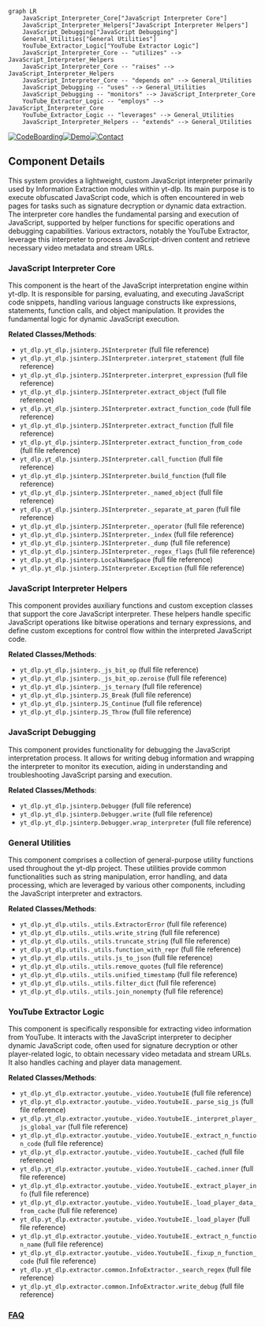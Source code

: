 ```mermaid
graph LR
    JavaScript_Interpreter_Core["JavaScript Interpreter Core"]
    JavaScript_Interpreter_Helpers["JavaScript Interpreter Helpers"]
    JavaScript_Debugging["JavaScript Debugging"]
    General_Utilities["General Utilities"]
    YouTube_Extractor_Logic["YouTube Extractor Logic"]
    JavaScript_Interpreter_Core -- "utilizes" --> JavaScript_Interpreter_Helpers
    JavaScript_Interpreter_Core -- "raises" --> JavaScript_Interpreter_Helpers
    JavaScript_Interpreter_Core -- "depends on" --> General_Utilities
    JavaScript_Debugging -- "uses" --> General_Utilities
    JavaScript_Debugging -- "monitors" --> JavaScript_Interpreter_Core
    YouTube_Extractor_Logic -- "employs" --> JavaScript_Interpreter_Core
    YouTube_Extractor_Logic -- "leverages" --> General_Utilities
    JavaScript_Interpreter_Helpers -- "extends" --> General_Utilities
```
[![CodeBoarding](https://img.shields.io/badge/Generated%20by-CodeBoarding-9cf?style=flat-square)](https://github.com/CodeBoarding/GeneratedOnBoardings)[![Demo](https://img.shields.io/badge/Try%20our-Demo-blue?style=flat-square)](https://www.codeboarding.org/demo)[![Contact](https://img.shields.io/badge/Contact%20us%20-%20contact@codeboarding.org-lightgrey?style=flat-square)](mailto:contact@codeboarding.org)

## Component Details

This system provides a lightweight, custom JavaScript interpreter primarily used by Information Extraction modules within yt-dlp. Its main purpose is to execute obfuscated JavaScript code, which is often encountered in web pages for tasks such as signature decryption or dynamic data extraction. The interpreter core handles the fundamental parsing and execution of JavaScript, supported by helper functions for specific operations and debugging capabilities. Various extractors, notably the YouTube Extractor, leverage this interpreter to process JavaScript-driven content and retrieve necessary video metadata and stream URLs.

### JavaScript Interpreter Core
This component is the heart of the JavaScript interpretation engine within yt-dlp. It is responsible for parsing, evaluating, and executing JavaScript code snippets, handling various language constructs like expressions, statements, function calls, and object manipulation. It provides the fundamental logic for dynamic JavaScript execution.


**Related Classes/Methods**:

- `yt_dlp.yt_dlp.jsinterp.JSInterpreter` (full file reference)
- `yt_dlp.yt_dlp.jsinterp.JSInterpreter.interpret_statement` (full file reference)
- `yt_dlp.yt_dlp.jsinterp.JSInterpreter.interpret_expression` (full file reference)
- `yt_dlp.yt_dlp.jsinterp.JSInterpreter.extract_object` (full file reference)
- `yt_dlp.yt_dlp.jsinterp.JSInterpreter.extract_function_code` (full file reference)
- `yt_dlp.yt_dlp.jsinterp.JSInterpreter.extract_function` (full file reference)
- `yt_dlp.yt_dlp.jsinterp.JSInterpreter.extract_function_from_code` (full file reference)
- `yt_dlp.yt_dlp.jsinterp.JSInterpreter.call_function` (full file reference)
- `yt_dlp.yt_dlp.jsinterp.JSInterpreter.build_function` (full file reference)
- `yt_dlp.yt_dlp.jsinterp.JSInterpreter._named_object` (full file reference)
- `yt_dlp.yt_dlp.jsinterp.JSInterpreter._separate_at_paren` (full file reference)
- `yt_dlp.yt_dlp.jsinterp.JSInterpreter._operator` (full file reference)
- `yt_dlp.yt_dlp.jsinterp.JSInterpreter._index` (full file reference)
- `yt_dlp.yt_dlp.jsinterp.JSInterpreter._dump` (full file reference)
- `yt_dlp.yt_dlp.jsinterp.JSInterpreter._regex_flags` (full file reference)
- `yt_dlp.yt_dlp.jsinterp.LocalNameSpace` (full file reference)
- `yt_dlp.yt_dlp.jsinterp.JSInterpreter.Exception` (full file reference)


### JavaScript Interpreter Helpers
This component provides auxiliary functions and custom exception classes that support the core JavaScript interpreter. These helpers handle specific JavaScript operations like bitwise operations and ternary expressions, and define custom exceptions for control flow within the interpreted JavaScript code.


**Related Classes/Methods**:

- `yt_dlp.yt_dlp.jsinterp._js_bit_op` (full file reference)
- `yt_dlp.yt_dlp.jsinterp._js_bit_op.zeroise` (full file reference)
- `yt_dlp.yt_dlp.jsinterp._js_ternary` (full file reference)
- `yt_dlp.yt_dlp.jsinterp.JS_Break` (full file reference)
- `yt_dlp.yt_dlp.jsinterp.JS_Continue` (full file reference)
- `yt_dlp.yt_dlp.jsinterp.JS_Throw` (full file reference)


### JavaScript Debugging
This component provides functionality for debugging the JavaScript interpretation process. It allows for writing debug information and wrapping the interpreter to monitor its execution, aiding in understanding and troubleshooting JavaScript parsing and execution.


**Related Classes/Methods**:

- `yt_dlp.yt_dlp.jsinterp.Debugger` (full file reference)
- `yt_dlp.yt_dlp.jsinterp.Debugger.write` (full file reference)
- `yt_dlp.yt_dlp.jsinterp.Debugger.wrap_interpreter` (full file reference)


### General Utilities
This component comprises a collection of general-purpose utility functions used throughout the yt-dlp project. These utilities provide common functionalities such as string manipulation, error handling, and data processing, which are leveraged by various other components, including the JavaScript interpreter and extractors.


**Related Classes/Methods**:

- `yt_dlp.yt_dlp.utils._utils.ExtractorError` (full file reference)
- `yt_dlp.yt_dlp.utils._utils.write_string` (full file reference)
- `yt_dlp.yt_dlp.utils._utils.truncate_string` (full file reference)
- `yt_dlp.yt_dlp.utils._utils.function_with_repr` (full file reference)
- `yt_dlp.yt_dlp.utils._utils.js_to_json` (full file reference)
- `yt_dlp.yt_dlp.utils._utils.remove_quotes` (full file reference)
- `yt_dlp.yt_dlp.utils._utils.unified_timestamp` (full file reference)
- `yt_dlp.yt_dlp.utils._utils.filter_dict` (full file reference)
- `yt_dlp.yt_dlp.utils._utils.join_nonempty` (full file reference)


### YouTube Extractor Logic
This component is specifically responsible for extracting video information from YouTube. It interacts with the JavaScript interpreter to decipher dynamic JavaScript code, often used for signature decryption or other player-related logic, to obtain necessary video metadata and stream URLs. It also handles caching and player data management.


**Related Classes/Methods**:

- `yt_dlp.yt_dlp.extractor.youtube._video.YoutubeIE` (full file reference)
- `yt_dlp.yt_dlp.extractor.youtube._video.YoutubeIE._parse_sig_js` (full file reference)
- `yt_dlp.yt_dlp.extractor.youtube._video.YoutubeIE._interpret_player_js_global_var` (full file reference)
- `yt_dlp.yt_dlp.extractor.youtube._video.YoutubeIE._extract_n_function_code` (full file reference)
- `yt_dlp.yt_dlp.extractor.youtube._video.YoutubeIE._cached` (full file reference)
- `yt_dlp.yt_dlp.extractor.youtube._video.YoutubeIE._cached.inner` (full file reference)
- `yt_dlp.yt_dlp.extractor.youtube._video.YoutubeIE._extract_player_info` (full file reference)
- `yt_dlp.yt_dlp.extractor.youtube._video.YoutubeIE._load_player_data_from_cache` (full file reference)
- `yt_dlp.yt_dlp.extractor.youtube._video.YoutubeIE._load_player` (full file reference)
- `yt_dlp.yt_dlp.extractor.youtube._video.YoutubeIE._extract_n_function_name` (full file reference)
- `yt_dlp.yt_dlp.extractor.youtube._video.YoutubeIE._fixup_n_function_code` (full file reference)
- `yt_dlp.yt_dlp.extractor.common.InfoExtractor._search_regex` (full file reference)
- `yt_dlp.yt_dlp.extractor.common.InfoExtractor.write_debug` (full file reference)




### [FAQ](https://github.com/CodeBoarding/GeneratedOnBoardings/tree/main?tab=readme-ov-file#faq)